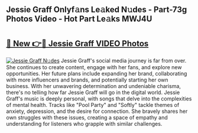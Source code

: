## Jessie Graff Onlyf𝚊ns Le𝚊ked N𝚞des - Part-73g Photos Video - Hot Part Le𝚊ks MWJ4U

# <h2><a href="http://ac46235.deff.icu/?id=Jessie+Graff">🔗 New 👉🔴 Jessie Graff VIDEO Photos</a></h2>

[![Jessie Graff N𝚞des](https://i.imgur.com/rIISA9y.gif)](http://ac46235.deff.icu/?id=Jessie+Graff)
Jessie Graff's social media journey is far from over. She continues to create content, engage with her fans, and explore new opportunities. Her future plans include expanding her brand, collaborating with more influencers and brands, and potentially starting her own business. With her unwavering determination and undeniable charisma, there's no telling how far Jessie Graff will go in the digital world. Jessie Graff's music is deeply personal, with songs that delve into the complexities of mental health. Tracks like "Pool Party" and "Softly" tackle themes of anxiety, depression, and the desire for connection. She bravely shares her own struggles with these issues, creating a space of empathy and understanding for listeners who grapple with similar challenges.
